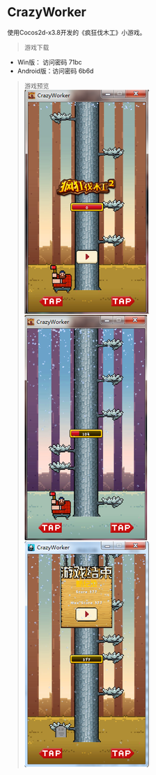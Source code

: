 # CrazyWorker
使用Cocos2d-x3.8开发的《疯狂伐木工》小游戏。

>游戏下载  
* Win版：[](https://yunpan.cn/cMjEpha8Twidw)  访问密码 71bc
* Android版：[](https://yunpan.cn/cMjEIejkKAMUq)访问密码 6b6d

> 游戏预览  
![](./preview/1.png)![](./preview/2.png)![](./preview/3.png)



